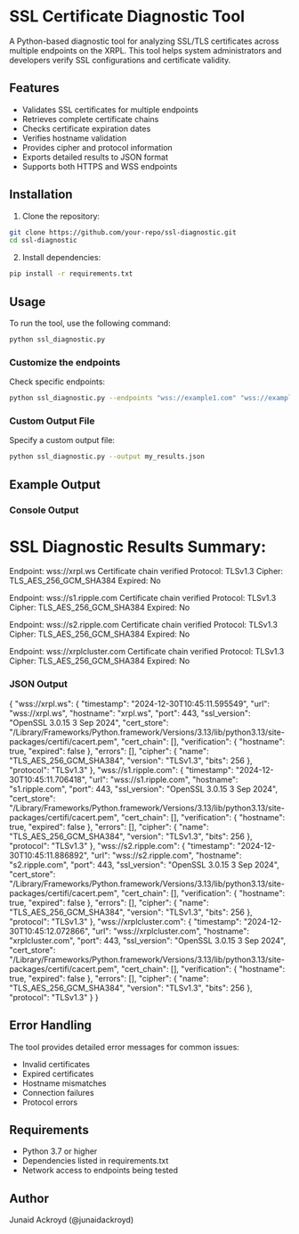 # SSL Certificate Diagnostic Tool

A Python-based diagnostic tool for analyzing SSL/TLS certificates across multiple endpoints on the XRPL. This tool helps system administrators and developers verify SSL configurations and certificate validity.

## Features

- Validates SSL certificates for multiple endpoints
- Retrieves complete certificate chains
- Checks certificate expiration dates
- Verifies hostname validation
- Provides cipher and protocol information
- Exports detailed results to JSON format
- Supports both HTTPS and WSS endpoints

## Installation

1. Clone the repository:

```bash
git clone https://github.com/your-repo/ssl-diagnostic.git
cd ssl-diagnostic
```

2. Install dependencies:

```bash
pip install -r requirements.txt
```

## Usage

To run the tool, use the following command:

```bash
python ssl_diagnostic.py 
```

### Customize the endpoints

Check specific endpoints:

```bash
python ssl_diagnostic.py --endpoints "wss://example1.com" "wss://example2.com"

```

### Custom Output File

Specify a custom output file:

```bash
python ssl_diagnostic.py --output my_results.json
```

## Example Output

### Console Output

SSL Diagnostic Results Summary:
==================================================

Endpoint: wss://xrpl.ws
Certificate chain verified
Protocol: TLSv1.3
Cipher: TLS_AES_256_GCM_SHA384
Expired: No

Endpoint: wss://s1.ripple.com
Certificate chain verified
Protocol: TLSv1.3
Cipher: TLS_AES_256_GCM_SHA384
Expired: No

Endpoint: wss://s2.ripple.com
Certificate chain verified
Protocol: TLSv1.3
Cipher: TLS_AES_256_GCM_SHA384
Expired: No

Endpoint: wss://xrplcluster.com
Certificate chain verified
Protocol: TLSv1.3
Cipher: TLS_AES_256_GCM_SHA384
Expired: No

### JSON Output

{
  "wss://xrpl.ws": {
    "timestamp": "2024-12-30T10:45:11.595549",
    "url": "wss://xrpl.ws",
    "hostname": "xrpl.ws",
    "port": 443,
    "ssl_version": "OpenSSL 3.0.15 3 Sep 2024",
    "cert_store": "/Library/Frameworks/Python.framework/Versions/3.13/lib/python3.13/site-packages/certifi/cacert.pem",
    "cert_chain": [],
    "verification": {
      "hostname": true,
      "expired": false
    },
    "errors": [],
    "cipher": {
      "name": "TLS_AES_256_GCM_SHA384",
      "version": "TLSv1.3",
      "bits": 256
    },
    "protocol": "TLSv1.3"
  },
  "wss://s1.ripple.com": {
    "timestamp": "2024-12-30T10:45:11.706418",
    "url": "wss://s1.ripple.com",
    "hostname": "s1.ripple.com",
    "port": 443,
    "ssl_version": "OpenSSL 3.0.15 3 Sep 2024",
    "cert_store": "/Library/Frameworks/Python.framework/Versions/3.13/lib/python3.13/site-packages/certifi/cacert.pem",
    "cert_chain": [],
    "verification": {
      "hostname": true,
      "expired": false
    },
    "errors": [],
    "cipher": {
      "name": "TLS_AES_256_GCM_SHA384",
      "version": "TLSv1.3",
      "bits": 256
    },
    "protocol": "TLSv1.3"
  },
  "wss://s2.ripple.com": {
    "timestamp": "2024-12-30T10:45:11.886892",
    "url": "wss://s2.ripple.com",
    "hostname": "s2.ripple.com",
    "port": 443,
    "ssl_version": "OpenSSL 3.0.15 3 Sep 2024",
    "cert_store": "/Library/Frameworks/Python.framework/Versions/3.13/lib/python3.13/site-packages/certifi/cacert.pem",
    "cert_chain": [],
    "verification": {
      "hostname": true,
      "expired": false
    },
    "errors": [],
    "cipher": {
      "name": "TLS_AES_256_GCM_SHA384",
      "version": "TLSv1.3",
      "bits": 256
    },
    "protocol": "TLSv1.3"
  },
  "wss://xrplcluster.com": {
    "timestamp": "2024-12-30T10:45:12.072866",
    "url": "wss://xrplcluster.com",
    "hostname": "xrplcluster.com",
    "port": 443,
    "ssl_version": "OpenSSL 3.0.15 3 Sep 2024",
    "cert_store": "/Library/Frameworks/Python.framework/Versions/3.13/lib/python3.13/site-packages/certifi/cacert.pem",
    "cert_chain": [],
    "verification": {
      "hostname": true,
      "expired": false
    },
    "errors": [],
    "cipher": {
      "name": "TLS_AES_256_GCM_SHA384",
      "version": "TLSv1.3",
      "bits": 256
    },
    "protocol": "TLSv1.3"
  }
}

## Error Handling

The tool provides detailed error messages for common issues:
- Invalid certificates
- Expired certificates
- Hostname mismatches
- Connection failures
- Protocol errors

## Requirements

- Python 3.7 or higher
- Dependencies listed in requirements.txt
- Network access to endpoints being tested


## Author

Junaid Ackroyd (@junaidackroyd)


